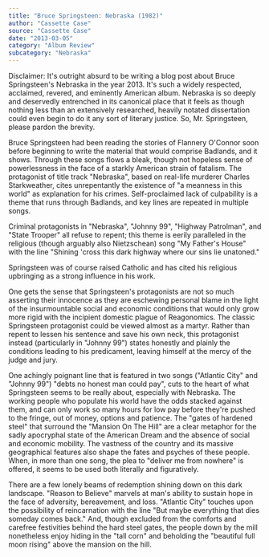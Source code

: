 ```yaml
---
title: "Bruce Springsteen: Nebraska (1982)"
author: "Cassette Case"
source: "Cassette Case"
date: "2013-03-05"
category: "Album Review"
subcategory: "Nebraska"
---
```


Disclaimer: It's outright absurd to be writing a blog post about Bruce Springsteen's Nebraska in the year 2013. It's such a widely respected, acclaimed, revered, and eminently American album. Nebraska is so deeply and deservedly entrenched in its canonical place that it feels as though nothing less than an extensively researched, heavily notated dissertation could even begin to do it any sort of literary justice. So, Mr. Springsteen, please pardon the brevity.

Bruce Springsteen had been reading the stories of Flannery O'Connor soon before beginning to write the material that would comprise Badlands, and it shows. Through these songs flows a bleak, though not hopeless sense of powerlessness in the face of a starkly American strain of fatalism. The protagonist of title track "Nebraska", based on real-life murderer Charles Starkweather, cites unrepentantly the existence of "a meanness in this world" as explanation for his crimes. Self-proclaimed lack of culpability is a theme that runs through Badlands, and key lines are repeated in multiple songs.

Criminal protagonists in "Nebraska", "Johnny 99", "Highway Patrolman", and "State Trooper" all refuse to repent; this theme is eerily paralleled in the religious (though arguably also Nietzschean) song "My Father's House" with the line "Shining 'cross this dark highway where our sins lie unatoned."

Springsteen was of course raised Catholic and has cited his religious upbringing as a strong influence in his work.

One gets the sense that Springsteen's protagonists are not so much asserting their innocence as they are eschewing personal blame in the light of the insurmountable social and economic conditions that would only grow more rigid with the incipient domestic plague of Reagonomics. The classic Springsteen protagonist could be viewed almost as a martyr. Rather than repent to lessen his sentence and save his own neck, this protagonist instead (particularly in "Johnny 99") states honestly and plainly the conditions leading to his predicament, leaving himself at the mercy of the judge and jury.

One achingly poignant line that is featured in two songs ("Atlantic City" and "Johnny 99") "debts no honest man could pay", cuts to the heart of what Springsteen seems to be really about, especially with Nebraska. The working people who populate his world have the odds stacked against them, and can only work so many hours for low pay before they're pushed to the fringe, out of money, options and patience. The "gates of hardened steel" that surround the "Mansion On The Hill" are a clear metaphor for the sadly apocryphal state of the American Dream and the absence of social and economic mobility. The vastness of the country and its massive geographical features also shape the fates and psyches of these people. When, in more than one song, the plea to "deliver me from nowhere" is offered, it seems to be used both literally and figuratively.

There are a few lonely beams of redemption shining down on this dark landscape. "Reason to Believe" marvels at man's ability to sustain hope in the face of adversity, bereavement, and loss. "Atlantic City" touches upon the possibility of reincarnation with the line "But maybe everything that dies someday comes back." And, though excluded from the comforts and carefree festivities behind the hard steel gates, the people down by the mill nonetheless enjoy hiding in the "tall corn" and beholding the "beautiful full moon rising" above the mansion on the hill.
